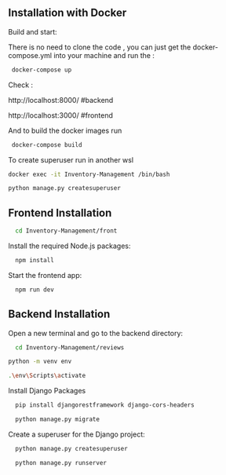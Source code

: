 
## Installation with Docker

Build and start:

There is no need to clone the code , you can just get the docker-compose.yml into your machine and run the :

```bash
 docker-compose up
```

Check :

  http://localhost:8000/ #backend
  
  http://localhost:3000/ #frontend

And to build the docker images run

```bash
 docker-compose build
```

To create superuser run in another wsl

```bash
docker exec -it Inventory-Management /bin/bash

python manage.py createsuperuser

```

## Frontend Installation

```bash
  cd Inventory-Management/front
```

Install the required Node.js packages:

```bash
  npm install
```

Start the frontend app:

```bash
  npm run dev
```

## Backend Installation

Open a new terminal and go to the backend directory:

```bash
  cd Inventory-Management/reviews
```

```bash
python -m venv env

.\env\Scripts\activate
```

Install Django Packages

```bash
  pip install djangorestframework django-cors-headers
```

```bash
  python manage.py migrate
```

Create a superuser for the Django project:

```bash
  python manage.py createsuperuser
```

```bash
  python manage.py runserver
```
